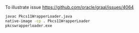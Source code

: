 To illustrate issue https://github.com/oracle/graal/issues/4064


``` bash
javac Pkcs11WrapperLoader.java
native-image -cp . Pkcs11WrapperLoader
pkcswrapperloader.exe
```
